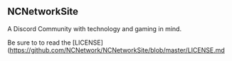 ## NCNetworkSite
A Discord Community with technology and gaming in mind.

Be sure to to read the [LICENSE](https://github.com/NCNetwork/NCNetworkSite/blob/master/LICENSE.md

